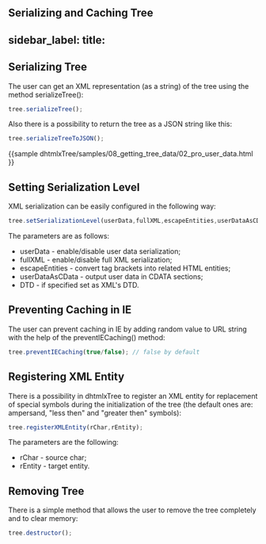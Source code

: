 Serializing and Caching Tree  
---
sidebar_label: 
title: 
---          


Serializing Tree  
------------------

The user can get an XML representation (as a string) of the tree using the method serializeTree():

~~~js
tree.serializeTree();  
~~~

Also there is a possibility to return the tree as a JSON string like this:

~~~js
tree.serializeTreeToJSON(); 
~~~

{{sample
dhtmlxTree/samples/08_getting_tree_data/02_pro_user_data.html
}}

Setting Serialization Level  
----------------------------

XML serialization can be easily configured in the following way:

~~~js
tree.setSerializationLevel(userData,fullXML,escapeEntities,userDataAsCData,DTD); 
~~~

The parameters are as follows:

-  userData - enable/disable user data serialization;
-  fullXML - enable/disable full XML serialization;
-  escapeEntities - convert tag brackets into related HTML entities;
-  userDataAsCData - output user data in CDATA sections;
-  DTD - if specified set as XML's DTD.


Preventing Caching in IE  
-------------------------

The user can prevent caching in IE by adding random value to URL string with the help of the preventIECaching() method:

~~~js
tree.preventIECaching(true/false); // false by default
~~~

Registering XML Entity  
-------------------------

There is a possibility in dhtmlxTree to register an XML entity for replacement of special symbols during the initialization of the tree (the default ones are: ampersand, "less then" and "greater then" symbols):

~~~js
tree.registerXMLEntity(rChar,rEntity);
~~~

The parameters are the following:


-  rChar - source char;
-  rEntity - target entity.

Removing Tree  
----------------

There is a simple method that allows the user to remove the tree completely and to clear memory:

~~~js
tree.destructor();  
~~~

